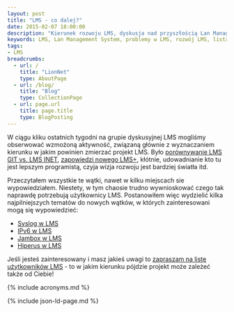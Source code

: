 ```yaml
---
layout: post
title: "LMS - co dalej?"
date: 2015-02-07 18:00:00
description: "Kierunek rozwoju LMS, dyskusja nad przyszłością Lan Management System"
keywords: LMS, Lan Management System, problemy w LMS, rozwój LMS, lista dyskusyjna LMS, LMS GIT, Jambox, Hiperus, pluginy do LMS
tags:
- LMS
breadcrumbs:
  - url: /
    title: "LionNet"
    type: AboutPage
  - url: /blog/
    title: "Blog"
    type: CollectionPage
  - url: page.url
    title: page.title
    type: BlogPosting
---
```


W ciągu kliku ostatnich tygodni na grupie dyskusyjnej LMS mogliśmy obserwować 
wzmożoną aktywność, związaną głównie z wyznaczaniem kierunku w jakim powinien
zmierzać projekt LMS. Było [porównywanie LMS GIT vs. LMS INET](http://lists.lms.org.pl/pipermail/lms/2015-January/028183.html), 
[zapowiedzi nowego LMS+](http://lists.lms.org.pl/pipermail/lms/2015-January/028221.html), 
kłótnie, udowadnianie kto tu jest lepszym programistą, czyja wizja rozwoju 
jest bardziej światła itd.

Przeczytałem wszystkie te wątki, nawet w kilku miejscach sie wypowiedziałem. 
Niestety, w tym chaosie trudno wywnioskować czego tak naprawdę potrzebują użytkownicy 
LMS. Postanowiłem więc wydzielić kilka najpilniejszych tematów do nowych wątków,
w których zainteresowani mogą się wypowiedzieć:

 * [Syslog w LMS](http://lists.lms.org.pl/pipermail/lms/2015-January/028281.html)
 * [IPv6 w LMS](http://lists.lms.org.pl/pipermail/lms/2015-January/028282.html)
 * [Jambox w LMS](http://lists.lms.org.pl/pipermail/lms/2015-January/028283.html)
 * [Hiperus w LMS](http://lists.lms.org.pl/pipermail/lms/2015-January/028284.html)

Jeśli jesteś zainteresowany i masz jakieś uwagi to [zapraszam na listę użytkowników
LMS](http://lists.lms.org.pl/mailman/listinfo/lms) - to w jakim kierunku pójdzie 
projekt może zależeć także od Ciebie!

{% include acronyms.md %}

{% include json-ld-page.md %}
